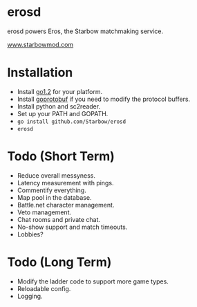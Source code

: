 erosd
==========
erosd powers Eros, the Starbow matchmaking service.

www.starbowmod.com

Installation
==========
- Install [go1.2](http://golang.org/doc/install) for your platform.
- Install [goprotobuf](https://code.google.com/p/goprotobuf/) if you need to modify the protocol buffers.
- Install python and sc2reader.
- Set up your PATH and GOPATH.
- `go install github.com/Starbow/erosd`
- `erosd`

Todo (Short Term)
==========
- Reduce overall messyness.
- Latency measurement with pings.
- Commentify everything.
- Map pool in the database.
- Battle.net character management.
- Veto management.
- Chat rooms and private chat.
- No-show support and match timeouts.
- Lobbies?

Todo (Long Term)
==========
- Modify the ladder code to support more game types.
- Reloadable config.
- Logging.